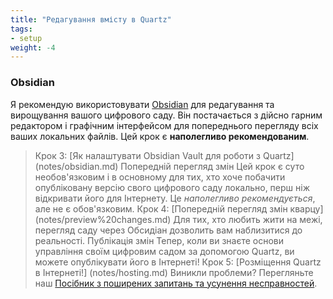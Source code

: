```yaml
---
title: "Редагування вмісту в Quartz"
tags:
- setup
weight: -4
---
```


### Obsidian

Я рекомендую використовувати [Obsidian](http://obsidian.md/) для редагування та вирощування вашого цифрового саду. Він постачається з дійсно гарним редактором і графічним інтерфейсом для попереднього перегляду всіх ваших локальних файлів.
Цей крок є **наполегливо рекомендованим**.
> Крок 3: [Як налаштувати Obsidian Vault для роботи з Quartz] (notes/obsidian.md)
Попередній перегляд змін
Цей крок є суто необов'язковим і в основному для тих, хто хоче побачити опубліковану версію свого цифрового саду локально, перш ніж відкривати його для Інтернету. Це *наполегливо рекомендується*, але не є обов'язковим.
> Крок 4: [Попередній перегляд змін кварцу] (notes/preview%20changes.md)
Для тих, хто любить жити на межі, перегляд саду через Обсидіан дозволить вам наблизитися до реальності.
Публікація змін
Тепер, коли ви знаєте основи управління своїм цифровим садом за допомогою Quartz, ви можете опублікувати його в Інтернеті!
> Крок 5: [Розміщення Quartz в Інтернеті!] (notes/hosting.md)
Виникли проблеми? Перегляньте наш [Посібник з поширених запитань та усунення несправностей](notes/troubleshooting.md).